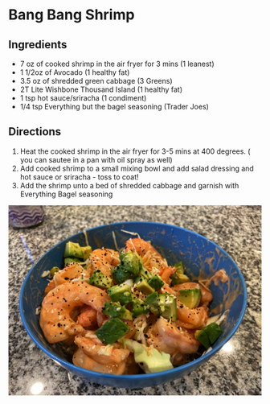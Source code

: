 # Bang Bang Shrimp

## Ingredients
* 7 oz of cooked shrimp in the air fryer for 3 mins (1 leanest)
* 1 1/2oz of Avocado (1 healthy fat) 
* 3.5 oz of shredded green cabbage (3 Greens) 
* 2T Lite Wishbone Thousand Island (1 healthy fat) 
* 1 tsp hot sauce/sriracha (1 condiment) 
* 1/4 tsp Everything but the bagel seasoning (Trader Joes)

## Directions
1. Heat the cooked shrimp in the air fryer for 3-5 mins at 400 degrees.  ( you can sautee in a pan with oil spray as well)
2. Add cooked shrimp to a small mixing bowl and add salad dressing and hot sauce or sriracha - toss to coat!
3. Add the shrimp unto a bed of shredded cabbage and garnish with Everything Bagel seasoning

![Bang Bang Shrimp](images/Bang%20Bang%20Shrimp.jpeg)

